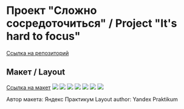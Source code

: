 # Проект "Сложно сосредоточиться" / Project "It's hard to focus"
[Ссылка на репозиторий](https://github.com/Darina1801/ono-tebe-nado.git)

## Макет / Layout
[Ссылка на макет](https://www.figma.com/file/8KwhMpv8qnDocX4NVFQBpn/%D0%9E%D0%BD%D0%BE-%D1%82%D0%B5%D0%B1%D0%B5-%D0%BD%D0%B0%D0%B4%D0%BE?type=design&node-id=0%3A1&mode=design&t=k5mZ2MkpzPCgjYU3-1)
![](../images/slozhno-sosredotochitsya__UI-Kit.png)
![](../images/slozhno-sosredotochitsya__1024x768__dark.png)
![](../images/slozhno-sosredotochitsya__1024x768__light.png)
![](../images/slozhno-sosredotochitsya__768x1024__dark.png)
![](../images/slozhno-sosredotochitsya__768x1024__light.png)
![](../images/slozhno-sosredotochitsya__375x668__dark.png)
![](../images/slozhno-sosredotochitsya__375x668__light.png)

Автор макета: Яндекс Практикум
Layout author: Yandex Praktikum